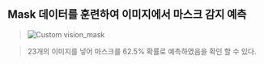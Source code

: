 ## Mask 데이터를 훈련하여 이미지에서 마스크 감지 예측


> ![Custom vision_mask](https://user-images.githubusercontent.com/115756142/206997740-57266f17-756f-4f4b-9c20-3e4805441a67.png)

> 23개의 이미지를 넣어 마스크를 62.5% 확률로 예측하였음을 확인 할 수 있다.
